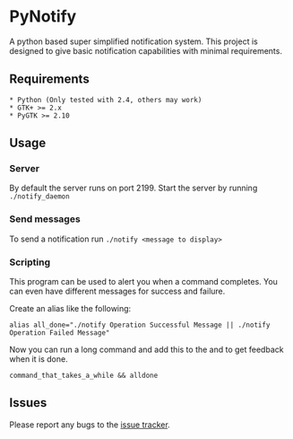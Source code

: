 PyNotify
========

A python based super simplified notification system. This project is designed to give basic notification capabilities with minimal requirements.

## Requirements

	* Python (Only tested with 2.4, others may work)
	* GTK+ >= 2.x
	* PyGTK >= 2.10
	
## Usage

### Server

By default the server runs on port 2199. Start the server by running `./notify_daemon`
	
### Send messages

To send a notification run `./notify <message to display>`

### Scripting

This program can be used to alert you when a command completes. You can even have different messages for success and failure. 

Create an alias like the following:

	alias all_done="./notify Operation Successful Message || ./notify Operation Failed Message"
	
Now you can run a long command and add this to the and to get feedback when it is done.

	command_that_takes_a_while && alldone
	
## Issues

Please report any bugs to the [issue tracker][1].

[1]: <http://github.com/sionide21/PyNotify/issues> "Issue Tracker" 